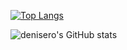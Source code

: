 
[![Top Langs](https://github-readme-stats.vercel.app/api/top-langs/?username=denisero21&layout=donut-vertical)](https://github.com/anuraghazra/github-readme-stats)

![denisero's GitHub stats](https://github-readme-stats.vercel.app/api?username=denisero21&show_icons=true&theme=radical)

<!--
**denisero21/denisero21** is a ✨ _special_ ✨ repository because its `README.md` (this file) appears on your GitHub profile.

Here are some ideas to get you started:

- 🔭 I’m currently working on ...
- 🌱 I’m currently learning ...
- 👯 I’m looking to collaborate on ...
- 🤔 I’m looking for help with ...
- 💬 Ask me about ...
- 📫 How to reach me: ...
- 😄 Pronouns: ...
- ⚡ Fun fact: ...
-->
